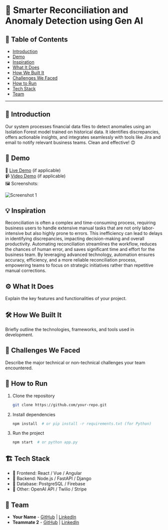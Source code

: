 # 🚀 Smarter Reconciliation and Anomaly Detection using Gen AI 

## 📌 Table of Contents
- [Introduction](#introduction)
- [Demo](#demo)
- [Inspiration](#inspiration)
- [What It Does](#what-it-does)
- [How We Built It](#how-we-built-it)
- [Challenges We Faced](#challenges-we-faced)
- [How to Run](#how-to-run)
- [Tech Stack](#tech-stack)
- [Team](#team)

---

## 🎯 Introduction

Our system processes financial data files to detect anomalies using an Isolation Forest model trained on historical data. It identifies discrepancies, offers actionable insights, and integrates seamlessly with tools like Jira and email to notify relevant business teams. Clean and effective! 😊

## 🎥 Demo
🔗 [Live Demo](#) (if applicable)  
📹 [Video Demo](#) (if applicable)  
🖼️ Screenshots:

![Screenshot 1](link-to-image)

## 💡 Inspiration

Reconciliation is often a complex and time-consuming process, requiring business users to handle extensive manual tasks that are not only labor-intensive but also highly prone to errors. This inefficiency can lead to delays in identifying discrepancies, impacting decision-making and overall productivity. Automating reconciliation streamlines the workflow, reduces the chances of human error, and saves significant time and effort for the business team. By leveraging advanced technology, automation ensures accuracy, efficiency, and a more reliable reconciliation process, empowering teams to focus on strategic initiatives rather than repetitive manual corrections.

## ⚙️ What It Does

Explain the key features and functionalities of your project.

## 🛠️ How We Built It
Briefly outline the technologies, frameworks, and tools used in development.

## 🚧 Challenges We Faced
Describe the major technical or non-technical challenges your team encountered.

## 🏃 How to Run
1. Clone the repository  
   ```sh
   git clone https://github.com/your-repo.git
   ```
2. Install dependencies  
   ```sh
   npm install  # or pip install -r requirements.txt (for Python)
   ```
3. Run the project  
   ```sh
   npm start  # or python app.py
   ```

## 🏗️ Tech Stack
- 🔹 Frontend: React / Vue / Angular
- 🔹 Backend: Node.js / FastAPI / Django
- 🔹 Database: PostgreSQL / Firebase
- 🔹 Other: OpenAI API / Twilio / Stripe

## 👥 Team
- **Your Name** - [GitHub](#) | [LinkedIn](#)
- **Teammate 2** - [GitHub](#) | [LinkedIn](#)